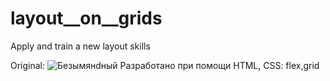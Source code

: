 # layout__on__grids

Apply and train a new layout skills

Original:
![Безымянdный](https://github.com/Rustam200391/layout__on__grids/assets/88620625/b3b433be-b55a-49e1-970e-254b26d6a4c9)
Разработано при помощи HTML, CSS: flex,grid
